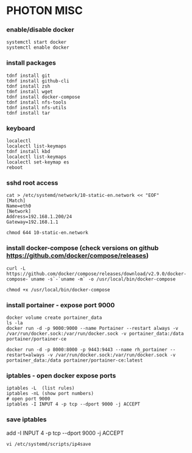 # PHOTON MISC

### enable/disable docker
```
systemctl start docker
systemctl enable docker
```

### install packages
```
tdnf install git
tdnf install github-cli
tdnf install zsh
tdnf install wget
tdnf install docker-compose
tdnf install nfs-tools
tdnf install nfs-utils
tdnf install tar
```

### keyboard
```
localectl
localectl list-keymaps
tdnf install kbd
localectl list-keymaps
localectl set-keymap es
reboot
```

### sshd root access
```
cat > /etc/systemd/network/10-static-en.network << "EOF"
[Match]
Name=eth0
[Network]
Address=192.168.1.200/24
Gateway=192.168.1.1
```

```chmod 644 10-static-en.network```

### install docker-compose (check versions on github https://github.com/docker/compose/releases)

```
curl -L https://github.com/docker/compose/releases/download/v2.9.0/docker-compose-`uname -s`-`uname -m` -o /usr/local/bin/docker-compose

chmod +x /usr/local/bin/docker-compose
```

### install portainer - expose port 9000
``` 
docker volume create portainer_data
ls -la
docker run -d -p 9000:9000 --name Portainer --restart always -v /var/run/docker.sock:/var/run/docker.sock -v portainer_data:/data portainer/portainer-ce

docker run -d -p 8000:8000 -p 9443:9443 --name rh_portainer --restart=always -v /var/run/docker.sock:/var/run/docker.sock -v portainer_data:/data portainer/portainer-ce:latest

```

### iptables - open docker expose ports
```
iptables -L  (list rules)
iptables -nL (show port numbers)
# open port 9000
iptables -I INPUT 4 -p tcp --dport 9000 -j ACCEPT
```
### save iptables

add -I INPUT 4 -p tcp --dport 9000 -j ACCEPT

```
vi /etc/systemd/scripts/ip4save
```

